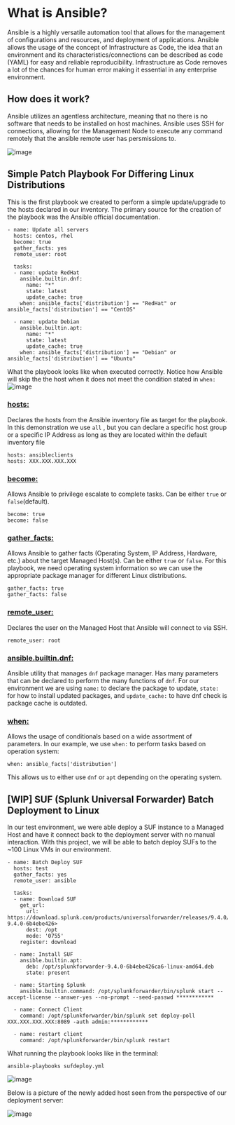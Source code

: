 # What is Ansible?
Ansible is a highly versatile automation tool that allows for the management of configurations and resources, and deployment of applications.
Ansible allows the usage of the concept of Infrastructure as Code, the idea that an environment and its characteristics/connections can be described as code (YAML) for easy and reliable reproducibility. 
Infrastructure as Code removes a lot of the chances for human error making it essential in any enterprise environment.
## How does it work?
Ansible utilizes an agentless architecture, meaning that no there is no software that needs to be installed on host machines. 
Ansible uses SSH for connections, allowing for the Management Node to execute any command remotely that the ansible remote user has persmissions to.

![image](https://github.com/user-attachments/assets/c1c1392f-a202-4218-8d7b-790e85df76d4)

## Simple Patch Playbook For Differing Linux Distributions
This is the first playbook we created to perform a simple update/upgrade to the hosts declared in our inventory. The primary source for the creation of the playbook was the Ansible official documentation.
```
- name: Update all servers
  hosts: centos, rhel
  become: true
  gather_facts: yes
  remote_user: root

  tasks:
  - name: update RedHat
    ansible.builtin.dnf:
      name: "*"
      state: latest
      update_cache: true
    when: ansible_facts['distribution'] == "RedHat" or ansible_facts['distribution'] == "CentOS"

  - name: update Debian
    ansible.builtin.apt:
      name: "*"
      state: latest
      update_cache: true
    when: ansible_facts['distribution'] == "Debian" or ansible_facts['distribution'] == "Ubuntu"
```
What the playbook looks like when executed correctly. Notice how Ansible will skip the the host when it does not meet the condition stated in ```when:```
![image](https://github.com/user-attachments/assets/029c0c11-1f25-4480-b312-1aa2ab62bc69)

### [hosts:](https://docs.ansible.com/ansible/latest/inventory_guide/intro_patterns.html)
Declares the hosts from the Ansible inventory file as target for the playbook. In this demonstration we use ```all``` , but you can declare a specific host group or a specific IP Address as long as they are located within the default inventory file
```
hosts: ansibleclients
hosts: XXX.XXX.XXX.XXX
```

### [become:](https://docs.ansible.com/ansible/latest/playbook_guide/playbooks_privilege_escalation.html)
Allows Ansible to privilege escalate to complete tasks. Can be either ```true``` or ```false```(default).
```
become: true
become: false
```

### [gather_facts:](https://docs.ansible.com/ansible/latest/playbook_guide/playbooks_vars_facts.html)
Allows Ansible to gather facts (Operating System, IP Address, Hardware, etc.) about the target Managed Host(s). Can be either ```true``` or ```false```. For this playbook, we need operating system information so we can use the appropriate package manager for different Linux distributions.
```
gather_facts: true
gather_facts: false
```

### [remote_user:](https://docs.ansible.com/ansible/latest/inventory_guide/connection_details.html)
Declares the user on the Managed Host that Ansible will connect to via SSH.
```
remote_user: root
```

### [ansible.builtin.dnf:](https://docs.ansible.com/ansible/latest/collections/ansible/builtin/dnf_module.html)
Ansible utility that manages ```dnf``` package manager. Has many parameters that can be declared to perform the many functions of ```dnf```. For our environment we are using ```name:``` to declare the package to update, ```state:``` for how to install updated packages, and ```update_cache:``` to have dnf check is package cache is outdated.

### [when:](https://docs.ansible.com/ansible/latest/playbook_guide/playbooks_conditionals.html)
Allows the usage of conditionals based on a wide assortment of parameters. In our example, we use ```when:``` to perform tasks based on operation system:
```
when: ansible_facts['distribution']
```
This allows us to either use ```dnf``` or ```apt``` depending on the operating system.


## [WIP] SUF (Splunk Universal Forwarder) Batch Deployment to Linux
In our test environment, we were able deploy a SUF instance to a Managed Host and have it connect back to the deployment server with no manual interaction. With this project, we will be able to batch deploy SUFs to the ~100 Linux VMs in our environment.
```
- name: Batch Deploy SUF
  hosts: test
  gather_facts: yes
  remote_user: ansible

  tasks:
  - name: Download SUF
    get_url:
      url: https://download.splunk.com/products/universalforwarder/releases/9.4.0/linux/splunkforwarder-9.4.0-6b4ebe426>
      dest: /opt
      mode: '0755'
    register: download

  - name: Install SUF
    ansible.builtin.apt:
      deb: /opt/splunkforwarder-9.4.0-6b4ebe426ca6-linux-amd64.deb
      state: present

  - name: Starting Splunk
    ansible.builtin.command: /opt/splunkforwarder/bin/splunk start --accept-license --answer-yes --no-prompt --seed-passwd ************

  - name: Connect Client
    command: /opt/splunkforwarder/bin/splunk set deploy-poll XXX.XXX.XXX.XXX:8089 -auth admin:************

  - name: restart client
    command: /opt/splunkforwarder/bin/splunk restart
```
What running the playbook looks like in the terminal:

```
ansible-playbooks sufdeploy.yml
```

![image](https://github.com/user-attachments/assets/5baeec43-7a04-4029-bb17-b6423dfd5fdf)

Below is a picture of the newly added host seen from the perspective of our deployment server:

![image](https://github.com/user-attachments/assets/a2669afe-841d-4d47-a0f0-14b45c19590b)


